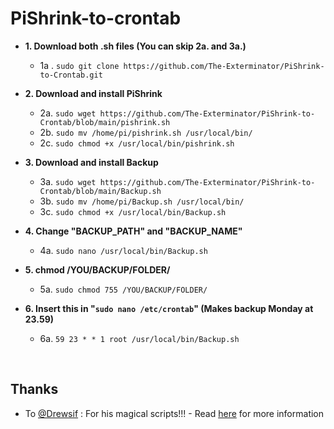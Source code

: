 # PiShrink-to-crontab

- **1. Download both .sh files (You can skip 2a. and 3a.)** <br>
  - 1a . ``` sudo git clone https://github.com/The-Exterminator/PiShrink-to-Crontab.git ``` <br>

- **2. Download and install PiShrink** <br>
  - 2a. ``` sudo wget https://github.com/The-Exterminator/PiShrink-to-Crontab/blob/main/pishrink.sh ``` <br>
  - 2b. ``` sudo mv /home/pi/pishrink.sh /usr/local/bin/ ``` <br>
  - 2c. ``` sudo chmod +x /usr/local/bin/pishrink.sh ``` <br>

- **3. Download and install Backup** <br>
  - 3a. ``` sudo wget https://github.com/The-Exterminator/PiShrink-to-Crontab/blob/main/Backup.sh ``` <br>
  - 3b. ``` sudo mv /home/pi/Backup.sh /usr/local/bin/ ``` <br>
  - 3c. ``` sudo chmod +x /usr/local/bin/Backup.sh ``` <br>

- **4. Change "BACKUP_PATH" and "BACKUP_NAME"** <br>
  - 4a. ``` sudo nano /usr/local/bin/Backup.sh ``` <br>

- **5. chmod /YOU/BACKUP/FOLDER/** <br>
  - 5a. ``` sudo chmod 755 /YOU/BACKUP/FOLDER/ ``` <br>

- **6. Insert this in "``` sudo nano /etc/crontab ```" (Makes backup Monday at 23.59)** <br>
  - 6a. ``` 59 23 * * 1 root /usr/local/bin/Backup.sh ``` <br>

<br>
<h2> Thanks </h2>
<ul><li><p>To <a href="https://github.com/Drewsif/PiShrink" target="_blank">@Drewsif</a> : For his magical scripts!!! - 
           Read <a href="https://github.com/Drewsif/PiShrink#usage" target="_blank">here</a> for more information</p></li></ul>
